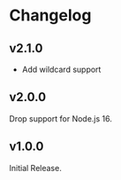 # Changelog

## v2.1.0

- Add wildcard support

## v2.0.0

Drop support for Node.js 16.

## v1.0.0

Initial Release.
